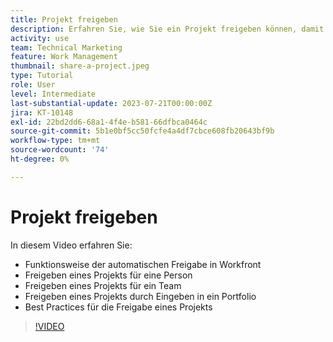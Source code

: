 ```yaml
---
title: Projekt freigeben
description: Erfahren Sie, wie Sie ein Projekt freigeben können, damit Interessengruppen und andere, die an dem Projekt interessiert sind, Einblick in die geleistete Arbeit erhalten können. Verwenden Sie dazu [!DNL  Workfront].
activity: use
team: Technical Marketing
feature: Work Management
thumbnail: share-a-project.jpeg
type: Tutorial
role: User
level: Intermediate
last-substantial-update: 2023-07-21T00:00:00Z
jira: KT-10148
exl-id: 22bd2dd6-68a1-4f4e-b581-66dfbca0464c
source-git-commit: 5b1e0bf5cc50fcfe4a4df7cbce608fb20643bf9b
workflow-type: tm+mt
source-wordcount: '74'
ht-degree: 0%

---
```


# Projekt freigeben

In diesem Video erfahren Sie:

* Funktionsweise der automatischen Freigabe in Workfront
* Freigeben eines Projekts für eine Person
* Freigeben eines Projekts für ein Team
* Freigeben eines Projekts durch Eingeben in ein Portfolio
* Best Practices für die Freigabe eines Projekts

>[!VIDEO](https://video.tv.adobe.com/v/3418904/?quality=12&learn=on)
